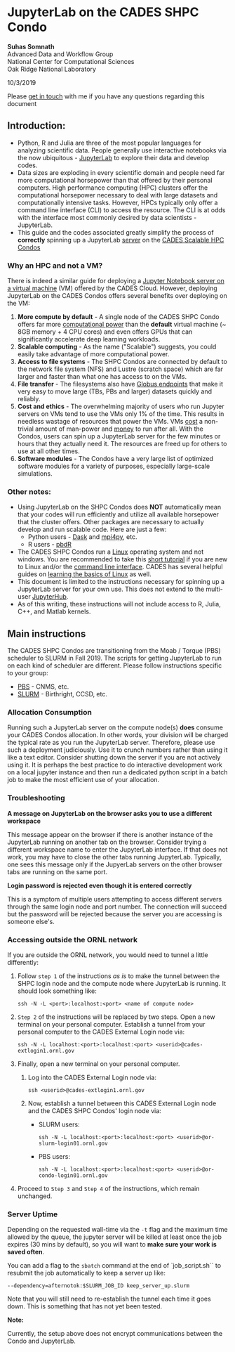 # JupyterLab on the CADES SHPC Condo

**Suhas Somnath**<br>
Advanced Data and Workflow Group<br>
National Center for Computational Sciences<br>
Oak Ridge National Laboratory

10/3/2019

Please [get in touch](somnaths@ornl.gov) with me if you have any questions regarding this document

## Introduction:
-   Python, R and Julia are three of the most popular languages for analyzing scientific data. 
    People generally use interactive notebooks via the now ubiquitous - 
    [JupyterLab](https://jupyterlab.readthedocs.io/en/stable/getting_started/overview.html) to 
    explore their data and develop codes. 
-   Data sizes are exploding in every scientific domain and people need far more computational 
    horsepower than that offered by their personal computers. High performance computing (HPC)
    clusters offer the computational horsepower necessary to deal with large datasets and
    computationally intensive tasks. However, HPCs typically only offer a command line interface
    (CLI) to access the resource. The CLI is at odds with the interface most commonly desired by
    data scientists - JupyterLab. 
-   This guide and the codes associated greatly simplify the process of **correctly** spinning
    up a JupyterLab [server](https://www.youtube.com/watch?v=HW29067qVWk) on the 
    [CADES Scalable HPC Condos](https://support.cades.ornl.gov/user-documentation/_book/condos/overview.html)

### Why an HPC and not a VM?
There is indeed a similar guide for deploying a 
[Jupyter Notebook server on a virtual machine](https://support.cades.ornl.gov/user-documentation/_book/user-contributed-tutorials/jupyter/python-analytics-server.html)
(VM) offered by the CADES Cloud. However, deploying JupyterLab on the CADES Condos offers
several benefits over deploying on the VM:

1. **More compute by default** - A single node of the CADES SHPC Condo offers far more 
   [computational power](https://support.cades.ornl.gov/user-documentation/_book/condos/hardware.html)
   than the **default** virtual machine (~ 8GB memory + 4 CPU cores) and even offers GPUs that can
   significantly accelerate deep learning workloads.
2. **Scalable computing** - As the name ("Scalable") suggests, you could easily take advantage of 
   more computational power.
3. **Access to file systems** - The SHPC Condos are connected by default to the network file system (NFS)
   and Lustre (scratch space) which are far larger and faster than what one has access to on the VMs.
4. **File transfer** - The filesystems also have 
   [Globus endpoints](https://support.cades.ornl.gov/user-documentation/_book/data-transfer-storage/globus-overview.html) 
   that make it very easy to move large (TBs, PBs and larger) datasets quickly and reliably.
5. **Cost and ethics** - The overwhelming majority of users who run Jupyter servers on VMs tend to use
   the VMs only 1% of the time. This results in needless wastage of resources that power the VMs. 
   VMs [cost](https://cloud.google.com/compute/pricing) a non-trivial amount of man-power and 
   [money](https://aws.amazon.com/ec2/pricing/on-demand/) to run after all. With the Condos, users
   can spin up a JupyterLab server for the few minutes or hours that they actually need it. 
   The resources are freed up for others to use at all other times. 
6. **Software modules** - The Condos have a very large list of optimized software modules for a variety
   of purposes, especially large-scale simulations.

### Other notes:
-   Using JupyterLab on the SHPC Condos does **NOT** automatically mean that your codes will run efficiently 
    and utilize all available horsepower that the cluster offers. Other packages are necessary to actually
    develop and run scalable code. Here are just a few:
    - Python users - [Dask](https://dask.org) and [mpi4py](https://mpi4py.readthedocs.io/en/stable/), etc.
    - R users - [pbdR](https://pbdr.org)
-   The CADES SHPC Condos run a [Linux](https://www.ubuntu.com/desktop) operating system and not windows. 
    You are recommended to take this [short tutorial](https://www.udacity.com/course/linux-command-line-basics--ud595) 
    if you are new to Linux and/or the [command line interface](https://help.ubuntu.com/community/UsingTheTerminal).
    CADES has several helpful guides on [learning the basics of Linux](http://support.cades.ornl.gov/user-documentation/_book/linux/linux-intro.html) as well.
-   This document is limited to the instructions necessary for spinning up a JupyterLab server for your own use.
    This does not extend to the multi-user [JupyterHub](https://github.com/jupyterhub/jupyterhub).
-   As of this writing, these instructions will not include access to R, Julia, C++, and Matlab kernels.

## Main instructions
The CADES SHPC Condos are transitioning from the Moab / Torque (PBS) scheduler to SLURM in Fall 2019.
The scripts for getting JupyterLab to run on each kind of scheduler are different. Please follow instructions specific to your group:
* [PBS](cades_shpc_condos/pbs/) - CNMS, etc.
* [SLURM](cades_shpc_condos/slurm/) - Birthright, CCSD, etc. 


### Allocation Consumption
Running such a JupyterLab server on the compute node(s) **does** consume your CADES Condos allocation.
In other words, your division will be charged the typical rate as you run the JupyterLab server.
Therefore, please use such a deployment judiciously. Use it to crunch numbers
rather than using it like a text editor. Consider shutting down the server if you are not actively using it. 
It is perhaps the best practice to
do interactive development work on a local jupyter instance and then run a
dedicated python script in a batch job to make the most efficient use of your
allocation.

### Troubleshooting
**A message on JupyterLab on the browser asks you to use a different workspace**

This message appear on the browser if there is another instance of the JupyterLab running on another tab on the browser.
Consider trying a different workspace name to enter the JupyterLab interface. If that does not work, you may have to
close the other tabs running JupyterLab. 
Typically, one sees this message only if the JupyerLab servers on the other browser tabs are running on the same port.

**Login password is rejected even though it is entered correctly**

This is a symptom of multiple users attempting to access different servers
through the same login node and port number. The connection will succeed
but the password will be rejected because the server you are accessing is
someone else's. 

### Accessing outside the ORNL network
If you are outside the ORNL network, you would need to tunnel a little differently:
 
1. Follow `step 1` of the instructions *as is* to make the tunnel
   between the SHPC login node and the compute node where JupyterLab is running.
   It should look something like:
   
   ``ssh -N -L <port>:localhost:<port> <name of compute node>``

2. `Step 2` of the instructions will be replaced by two steps.
    Open a new terminal on your personal computer. 
    Establish a tunnel from your personal computer to the CADES External Login node via:

   ``ssh -N -L localhost:<port>:localhost:<port> <userid>@cades-extlogin1.ornl.gov``

3. Finally, open a new terminal on your personal computer. 

   1. Log into the CADES External Login node via:
   
      ``ssh <userid>@cades-extlogin1.ornl.gov``
   
   2. Now, establish a tunnel between this CADES External Login node and the CADES SHPC Condos' login node via:
   
       * SLURM users:
   
         ``ssh -N -L localhost:<port>:localhost:<port> <userid>@or-slurm-login01.ornl.gov``
       
       * PBS users:
   
         ``ssh -N -L localhost:<port>:localhost:<port> <userid>@or-condo-login01.ornl.gov``

4. Proceed to `Step 3` and `Step 4` of the instructions, which remain unchanged.

### Server Uptime
Depending on the requested wall-time via the ``-t`` flag and the maximum time allowed by the queue,
the jupyter server will be killed at least once the job expires (30 mins by default), so you will want to **make sure
your work is saved often**. 

You can add a flag to the ``sbatch`` command at the end of `job_script.sh`` 
to resubmit the job automatically to keep a server up like:

``--dependency=afternotok:$SLURM_JOB_ID keep_server_up.slurm``

Note that you will still need to re-establish the tunnel each time it goes down.
This is something that has not yet been tested.

**Note:**

  Currently, the setup above does not encrypt communications between the Condo and JupyterLab.